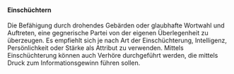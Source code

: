 #### Einschüchtern

Die Befähigung durch drohendes Gebärden oder glaubhafte Wortwahl und Auftreten, eine gegnerische Partei von der
eigenen Überlegenheit zu überzeugen. Es empfiehlt sich je nach Art der Einschüchterung, Intelligenz, Persönlichkeit
oder Stärke als Attribut zu verwenden. Mittels Einschüchterung können auch Verhöre durchgeführt werden, die mittels
Druck zum Informationsgewinn führen sollen.
